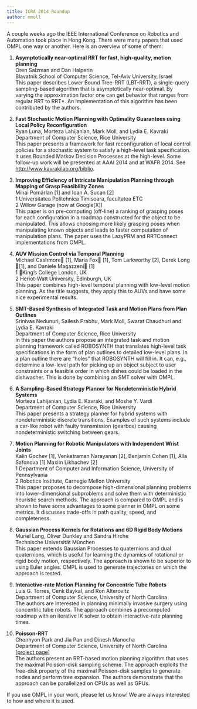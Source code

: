 ```yaml
---
title: ICRA 2014 Roundup
author: mmoll
---
```

A couple weeks ago the IEEE International Conference on Robotics and Automation took place in Hong Kong. There were many papers that used OMPL one way or another. Here is an overview of some of them:

1. **Asymptotically near-optimal RRT for fast, high-quality, motion planning**<br />
Oren Salzman and Dan Halperin<br />
Blavatnik School of Computer Science, Tel-Aviv University, Israel<br />
This paper describes Lower Bound Tree-RRT (LBT-RRT), a single-query sampling-based algorithm that is asymptotically near-optimal. By varying the approximation factor one can get behavior that ranges from regular RRT to RRT*. An implementation of this algorithm has been contributed by the authors.

2. **Fast Stochastic Motion Planning with Optimality Guarantees using Local Policy Reconfiguration**<br />
Ryan Luna, Morteza Lahijanian, Mark Moll, and Lydia E. Kavraki<br />
Department of Computer Science, Rice University<br/>
This paper presents a framework for fast reconfiguration of local control policies for a stochastic system to satisfy a high-level task specification. It uses Bounded Markov Decision Processes at the high-level. Some follow-up work will be presented at AAAI 2014 and at WAFR 2014. See http://www.kavrakilab.org/biblio.

3. **Improving Efficiency of Intricate Manipulation Planning through Mapping of Grasp Feasibility Zones**<br />
Mihai Pom&acirc;rlan [1] and Ioan A. Sucan [2]<br />
1 Universitatea Politehnica Timisoara, facultatea ETC<br />
2 Willow Garage (now at Google[X])<br>
This paper is on pre-computing (off-line) a ranking of grasping poses for each configuration in a roadmap constructed for the object to be manipulated. This allows choosing more likely grasping poses when manipulating known objects and leads to faster computation of manipulation plans. The paper uses the LazyPRM and RRTConnect implementations from OMPL.

4. **AUV Mission Control via Temporal Planning**<br />
Michael Cashmore [1], Maria Fox [1], Tom Larkworthy [2], Derek Long [1], and Daniele Magazzeni [1]<br />
1 King&rsquo;s College London, UK<br />
2 Heriot-Watt University, Edinburgh, UK<br/>
This paper combines high-level temporal planning with low-level motion planning. As the title suggests, they apply this to AUVs and have some nice experimental results.

5. **SMT-Based Synthesis of Integrated Task and Motion Plans from Plan Outlines**<br />
Srinivas Nedunuri, Sailesh Prabhu, Mark Moll, Swarat Chaudhuri and Lydia E. Kavraki<br />
Department of Computer Science, Rice University<br />
In this paper the authors propose an integrated task and motion planning framework called ROBOSYNTH that translates high-level task specifications in the form of plan outlines to detailed low-level plans. In a plan outline there are &ldquo;holes&rdquo; that ROBOSYNTH will fill in. It can, e.g., determine a low-level path for picking up an object subject to user constraints or a feasible order in which dishes could be loaded in the dishwasher. This is done by combining an SMT solver with OMPL.

6. **A Sampling-Based Strategy Planner for Nondeterministic Hybrid Systems**<br />
Morteza Lahijanian, Lydia E. Kavraki, and Moshe Y. Vardi<br />
Department of Computer Science, Rice University<br>
This paper presents a strategy planner for hybrid systems with nondeterministic discrete transitions. Examples of such systems include a car-like robot with faulty transmission (gearbox) causing nondeterministic switching between gears.

7. **Motion Planning for Robotic Manipulators with Independent Wrist Joints**<br />
Kalin Gochev [1], Venkatraman Narayanan [2], Benjamin Cohen [1], Alla Safonova [1] Maxim Likhachev [2]<br />
1 Department of Computer and Information Science, University of Pennsylvania<br />
2 Robotics Institute, Carnegie Mellon University<br>
This paper proposes to decompose high-dimensional planning problems into lower-dimensional subproblems and solve them with deterministic heuristic search methods. The approach is compared to OMPL and is shown to have some advantages to some planner in OMPL on some metrics. It discusses trade-offs in path quality, speed, and completeness.

8. **Gaussian Process Kernels for Rotations and 6D Rigid Body Motions**<br />
Muriel Lang, Oliver Dunkley and Sandra Hirche<br />
Technische Universit&auml;t M&uuml;nchen<br>
This paper extends Gaussian Processes to quaternions and dual quaternions, which is useful for learning the dynamics of rotational or rigid body motion, respectively. The approach is shown to be superior to using Euler angles. OMPL is used to generate trajectories on which the approach is tested.

9. **Interactive-rate Motion Planning for Concentric Tube Robots**<br />
Luis G. Torres, Cenk Baykal, and Ron Alterovitz<br />
Department of Computer Science, University of North Carolina<br>
The authors are interested in planning minimally invasive surgery using concentric tube robots. The approach combines a precomputed roadmap with an iterative IK solver to obtain interactive-rate planning times.

10. **Poisson-RRT**<br />
Chonhyon Park and Jia Pan and Dinesh Manocha<br />
Department of Computer Science, University of North Carolina<br />
<a href="http://gamma.cs.unc.edu/PoissonRRT/" target="_blank">[project page]</a><br>
The authors present an RRT-based motion planning algorithm that uses the maximal Poisson-disk sampling scheme. The approach exploits the free-disk property of the maximal Poisson-disk samples to generate nodes and perform tree expansion. The authors demonstrate that the approach can be parallelized on CPUs as well as GPUs.

If you use OMPL in your work, please let us know! We are always interested to how and where it is used.
